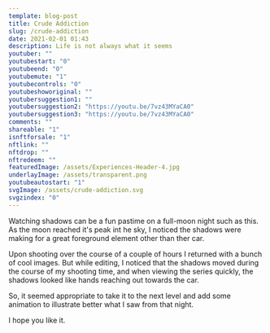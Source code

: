 ```yaml
---
template: blog-post
title: Crude Addiction
slug: /crude-addiction
date: 2021-02-01 01:43
description: Life is not always what it seems
youtuber: ""
youtubestart: "0"
youtubeend: "0"
youtubemute: "1"
youtubecontrols: "0"
youtubeshoworiginal: ""
youtubersuggestion1: ""
youtubersuggestion2: "https://youtu.be/7vz43MYaCA0"
youtubersuggestion3: "https://youtu.be/7vz43MYaCA0"
comments: ""
shareable: "1"
isnftforsale: "1"
nftlink: ""
nftdrop: ""
nftredeem: ""
featuredImage: /assets/Experiences-Header-4.jpg
underlayImage: /assets/transparent.png
youtubeautostart: "1"
svgImage: /assets/crude-addiction.svg
svgzindex: "0"
---
```

Watching shadows can be a fun pastime on a full-moon night such as this. As the moon reached it's peak int he sky, I noticed the shadows were making for a great foreground element other than ther car. 

Upon shooting over the course of a couple of hours I returned with a bunch of cool images. But while editing, I noticed that the shadows moved during the course of my shooting time, and when viewing the series quickly, the shadows looked like hands reaching out towards the car. 

So, it seemed appropriate to take it to the next level and add some animation to illustrate better what I saw from that night. 

I hope you like it.




